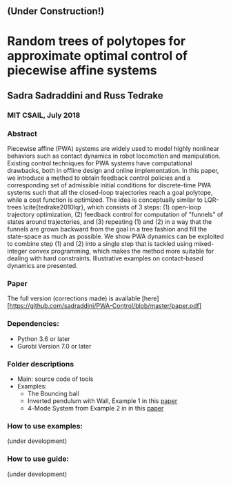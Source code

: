## (Under Construction!)

# Random trees of polytopes for approximate optimal control of piecewise affine systems
## Sadra Sadraddini and Russ Tedrake
### MIT CSAIL, July 2018

### Abstract
Piecewise affine (PWA) systems are widely used to model highly nonlinear behaviors such as contact dynamics in robot locomotion and manipulation. Existing control techniques for PWA systems have computational drawbacks, both in offline design and online implementation. 
In this paper, we introduce a method to obtain feedback control policies and a corresponding  set of admissible initial conditions for discrete-time PWA systems such that all the closed-loop trajectories reach a goal polytope, while a cost function is optimized. 
The idea is conceptually similar to LQR-trees \cite{tedrake2010lqr}, which consists of 3 steps: (1) open-loop trajectory optimization, (2) feedback control for computation of "funnels" of states around trajectories, and (3) repeating (1) and (2) in a way that the funnels are grown backward from the goal in a tree fashion and fill the state-space as much as possible. We show PWA dynamics can be exploited to combine step (1) and (2) into a single step that is tackled using mixed-integer convex programming, which makes the method more suitable for dealing with hard constraints. Illustrative examples on contact-based dynamics are presented. 

### Paper
The full version (corrections made) is available [here][https://github.com/sadraddini/PWA-Control/blob/master/paper.pdf]

### Dependencies:
* Python 3.6 or later
* Gurobi Version 7.0 or later

### Folder descriptions
* Main: source code of tools
* Examples: 
    * The Bouncing ball 
    * Inverted pendulum with Wall, Example 1 in this [paper](http://groups.csail.mit.edu/robotics-center/public_papers/Marcucci17.pdf)
    * 4-Mode System from Example 2 in in this [paper](https://www.researchgate.net/profile/Michal_Kvasnica/publication/4143171_Computation_of_invariant_sets_for_piecewise_affine_discrete_time_systems_subject_to_bounded_disturbances/links/54d0b5930cf298d65668244c/Computation-of-invariant-sets-for-piecewise-affine-discrete-time-systems-subject-to-bounded-disturbances.pdf)

### How to use examples:
(under development)

### How to use guide:
(under development)